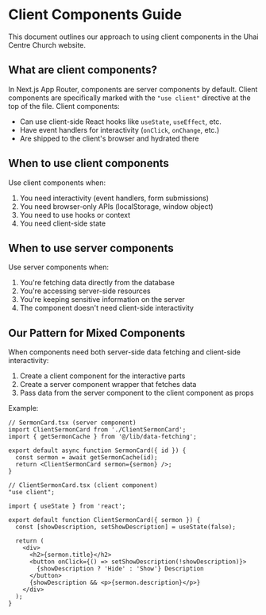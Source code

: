 # Client Components Guide

This document outlines our approach to using client components in the Uhai Centre Church website.

## What are client components?

In Next.js App Router, components are server components by default. Client components are specifically marked with the `"use client"` directive at the top of the file. Client components:

- Can use client-side React hooks like `useState`, `useEffect`, etc.
- Have event handlers for interactivity (`onClick`, `onChange`, etc.)
- Are shipped to the client's browser and hydrated there

## When to use client components

Use client components when:

1. You need interactivity (event handlers, form submissions)
2. You need browser-only APIs (localStorage, window object)
3. You need to use hooks or context
4. You need client-side state

## When to use server components

Use server components when:

1. You're fetching data directly from the database
2. You're accessing server-side resources
3. You're keeping sensitive information on the server
4. The component doesn't need client-side interactivity

## Our Pattern for Mixed Components

When components need both server-side data fetching and client-side interactivity:

1. Create a client component for the interactive parts
2. Create a server component wrapper that fetches data
3. Pass data from the server component to the client component as props

Example:
```tsx
// SermonCard.tsx (server component)
import ClientSermonCard from './ClientSermonCard';
import { getSermonCache } from '@/lib/data-fetching';

export default async function SermonCard({ id }) {
  const sermon = await getSermonCache(id);
  return <ClientSermonCard sermon={sermon} />;
}

// ClientSermonCard.tsx (client component)
"use client";

import { useState } from 'react';

export default function ClientSermonCard({ sermon }) {
  const [showDescription, setShowDescription] = useState(false);
  
  return (
    <div>
      <h2>{sermon.title}</h2>
      <button onClick={() => setShowDescription(!showDescription)}>
        {showDescription ? 'Hide' : 'Show'} Description
      </button>
      {showDescription && <p>{sermon.description}</p>}
    </div>
  );
}